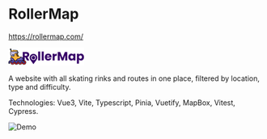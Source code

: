 # RollerMap

https://rollermap.com/

![RollerMap logo](https://raw.githubusercontent.com/Aescolanoc/rollermap-front/main/src/assets/img/rollermap_logo.png)

A website with all skating rinks and routes in one place, filtered by location, type and difficulty.

Technologies: Vue3, Vite, Typescript, Pinia, Vuetify, MapBox, Vitest, Cypress.

![Demo](https://github.com/Aescolanoc/rollermap-front/blob/main/src/assets/img/rollermap.gif?raw=true)
